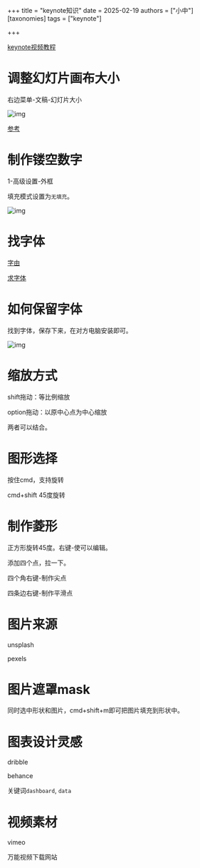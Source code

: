 +++
title = "keynote知识"
date = 2025-02-19
authors = ["小中"]
[taxonomies]
tags = ["keynote"]

+++

[keynote视频教程](https://www.bilibili.com/video/BV1jv411P7vz?t=173.3&p=3)

# 调整幻灯片画布大小

右边菜单-文稿-幻灯片大小

![img](https://linxz-aliyun.oss-cn-shenzhen.aliyuncs.com/images/202502141035920.png)

[参考]( https://support.apple.com/zh-cn/guide/keynote/tan929f13a1f/mac)

# 制作镂空数字

1-高级设置-外框

填充模式设置为`无填充`。

![img](https://linxz-aliyun.oss-cn-shenzhen.aliyuncs.com/images/202502141151429.png)

# 找字体

[字由](https://www.hellofont.cn/font-list)

[求字体](https://www.qiuziti.com/)

# 如何保留字体

找到字体，保存下来，在对方电脑安装即可。

![img](https://linxz-aliyun.oss-cn-shenzhen.aliyuncs.com/images/202502141201708.png)

# 缩放方式

shift拖动：等比例缩放

option拖动：以原中心点为中心缩放

两者可以结合。

# 图形选择

按住cmd，支持旋转

cmd+shift 45度旋转

# 制作菱形

正方形旋转45度。右键-使可以编辑。

添加四个点，拉一下。

四个角右键-制作尖点

四条边右键-制作平滑点

# 图片来源

unsplash

pexels

# 图片遮罩mask

同时选中形状和图片，cmd+shift+m即可把图片填充到形状中。

# 图表设计灵感

dribble

behance

关键词`dashboard`, `data`

# 视频素材

vimeo

万能视频下载网站

